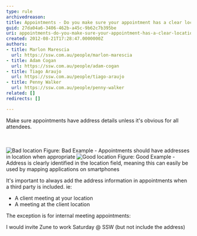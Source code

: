 ```yaml
---
type: rule
archivedreason: 
title: Appointments - Do you make sure your appointment has a clear location address?
guid: 27da04a6-3406-462b-a45c-9b62c7b395be
uri: appointments-do-you-make-sure-your-appointment-has-a-clear-location-address
created: 2012-08-21T17:28:47.0000000Z
authors:
- title: Marlon Marescia
  url: https://ssw.com.au/people/marlon-marescia
- title: Adam Cogan
  url: https://ssw.com.au/people/adam-cogan
- title: Tiago Araujo
  url: https://ssw.com.au/people/tiago-araujo
- title: Penny Walker
  url: https://ssw.com.au/people/penny-walker
related: []
redirects: []

---
```



<p>Make sure appointments have address details unless it's obvious for all attendees.<br></p>
<br><excerpt class='endintro'></excerpt><br>
<img class="ms-rteCustom-ImageArea" alt="Bad location" src="/PublishingImages/appointment-location-bad-example.jpg" />
<span class="ms-rteCustom-FigureBad">Figure&#58; Bad Example - Appointments should have addresses in location when appropriate </span>

<img class="ms-rteCustom-ImageArea" alt="Good location" src="/PublishingImages/appointment-location-good-example.jpg" />
<span class="ms-rteCustom-FigureGood">Figure&#58; Good Example - Address is clearly identified in the location field, meaning this can easily be used by mapping applications on smartphones</span>

<p>It's important to always add the address information in appointments when a third party is included. ie&#58;<br></p>
<ul>
<li>A client meeting at your location</li>
<li>A meeting at the client location</li>
</ul>
<p>The exception is for internal meeting appointments&#58;</p>
<div class="greyBox">
<p>I would invite Zune to work Saturday @ SSW (but not include the address)
</p></div>




